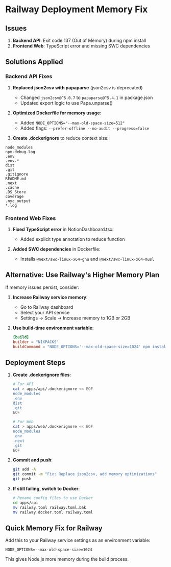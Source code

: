 # Railway Deployment Memory Fix

## Issues
1. **Backend API**: Exit code 137 (Out of Memory) during npm install
2. **Frontend Web**: TypeScript error and missing SWC dependencies

## Solutions Applied

### Backend API Fixes

1. **Replaced json2csv with papaparse** (json2csv is deprecated)
   - Changed `json2csv@^5.0.7` to `papaparse@^5.4.1` in package.json
   - Updated export logic to use Papa.unparse()

2. **Optimized Dockerfile for memory usage**:
   - Added `NODE_OPTIONS="--max-old-space-size=512"`
   - Added flags: `--prefer-offline --no-audit --progress=false`

3. **Create .dockerignore** to reduce context size:
```
node_modules
npm-debug.log
.env
.env.*
dist
.git
.gitignore
README.md
.next
.cache
.DS_Store
coverage
.nyc_output
*.log
```

### Frontend Web Fixes

1. **Fixed TypeScript error** in NotionDashboard.tsx:
   - Added explicit type annotation to reduce function

2. **Added SWC dependencies** in Dockerfile:
   - Installs `@next/swc-linux-x64-gnu` and `@next/swc-linux-x64-musl`

## Alternative: Use Railway's Higher Memory Plan

If memory issues persist, consider:

1. **Increase Railway service memory**:
   - Go to Railway dashboard
   - Select your API service
   - Settings → Scale → Increase memory to 1GB or 2GB

2. **Use build-time environment variable**:
   ```toml
   [build]
   builder = "NIXPACKS"
   buildCommand = "NODE_OPTIONS='--max-old-space-size=1024' npm install && npm run build"
   ```

## Deployment Steps

1. **Create .dockerignore files**:
   ```bash
   # For API
   cat > apps/api/.dockerignore << EOF
   node_modules
   .env
   dist
   .git
   EOF

   # For Web
   cat > apps/web/.dockerignore << EOF
   node_modules
   .env
   .next
   .git
   EOF
   ```

2. **Commit and push**:
   ```bash
   git add -A
   git commit -m "Fix: Replace json2csv, add memory optimizations"
   git push
   ```

3. **If still failing, switch to Docker**:
   ```bash
   # Rename config files to use Docker
   cd apps/api
   mv railway.toml railway.toml.bak
   mv railway.docker.toml railway.toml
   ```

## Quick Memory Fix for Railway

Add this to your Railway service settings as an environment variable:
```
NODE_OPTIONS=--max-old-space-size=1024
```

This gives Node.js more memory during the build process.